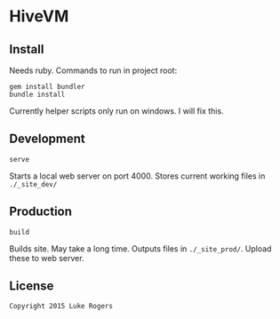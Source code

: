 # HiveVM
## Install
Needs ruby. Commands to run in project root:
```
gem install bundler
bundle install
```
Currently helper scripts only run on windows. I will fix this.

## Development
```
serve
```
Starts a local web server on port 4000. Stores current working files in `./_site_dev/`

## Production
```
build
```
Builds site. May take a long time. Outputs files in `./_site_prod/`. Upload these to web server.

## License
```
Copyright 2015 Luke Rogers
```
